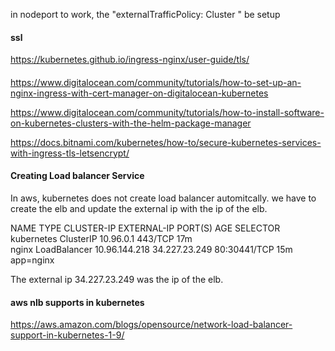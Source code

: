 in nodeport to work, the "externalTrafficPolicy: Cluster " be setup

#### ssl 
https://kubernetes.github.io/ingress-nginx/user-guide/tls/

#### 
https://www.digitalocean.com/community/tutorials/how-to-set-up-an-nginx-ingress-with-cert-manager-on-digitalocean-kubernetes

https://www.digitalocean.com/community/tutorials/how-to-install-software-on-kubernetes-clusters-with-the-helm-package-manager

https://docs.bitnami.com/kubernetes/how-to/secure-kubernetes-services-with-ingress-tls-letsencrypt/


#### Creating Load balancer Service
In aws, kubernetes does not create load balancer automitcally. we have to create the elb and update the external ip with the ip of the elb. 

NAME         TYPE           CLUSTER-IP      EXTERNAL-IP     PORT(S)        AGE   SELECTOR \
kubernetes   ClusterIP      10.96.0.1       <none>          443/TCP        17m   <none> \
nginx        LoadBalancer   10.96.144.218   34.227.23.249   80:30441/TCP   15m   app=nginx

The external ip 34.227.23.249 was the ip of the elb. 


#### aws nlb supports in kubernetes
https://aws.amazon.com/blogs/opensource/network-load-balancer-support-in-kubernetes-1-9/
